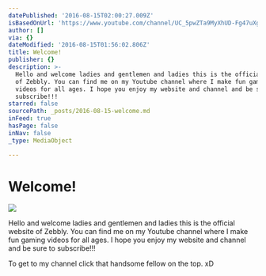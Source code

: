 ```yaml
---
datePublished: '2016-08-15T02:00:27.009Z'
isBasedOnUrl: 'https://www.youtube.com/channel/UC_5pwZTa9MyXhUD-Fg47uXg'
author: []
via: {}
dateModified: '2016-08-15T01:56:02.806Z'
title: Welcome!
publisher: {}
description: >-
  Hello and welcome ladies and gentlemen and ladies this is the official website
  of Zebbly. You can find me on my Youtube channel where I make fun gaming
  videos for all ages. I hope you enjoy my website and channel and be sure to
  subscribe!!!
starred: false
sourcePath: _posts/2016-08-15-welcome.md
inFeed: true
hasPage: false
inNav: false
_type: MediaObject

---
```

# Welcome!
![](https://the-grid-user-content.s3-us-west-2.amazonaws.com/824593ab-7b04-4813-b61d-632c4ae4e84e.jpg)

Hello and welcome ladies and gentlemen and ladies this is the official website of Zebbly. You can find me on my Youtube channel where I make fun gaming videos for all ages. I hope you enjoy my website and channel and be sure to subscribe!!!

To get to my channel click that handsome fellow on the top. xD